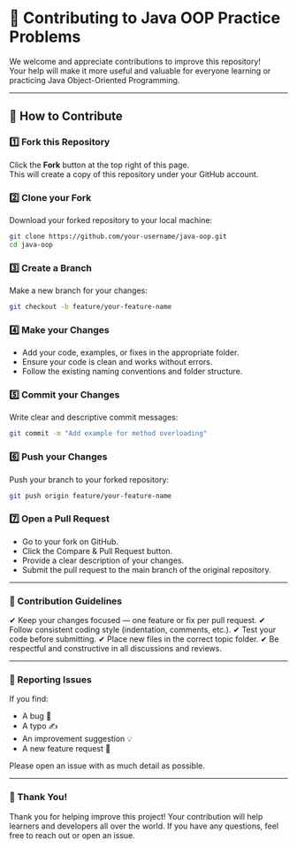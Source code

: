 # 🤝 Contributing to Java OOP Practice Problems

We welcome and appreciate contributions to improve this repository!  
Your help will make it more useful and valuable for everyone learning or practicing Java Object-Oriented Programming.

---

## 🚀 How to Contribute

### 1️⃣ Fork this Repository
Click the **Fork** button at the top right of this page.  
This will create a copy of this repository under your GitHub account.

### 2️⃣ Clone your Fork
Download your forked repository to your local machine:
```bash
git clone https://github.com/your-username/java-oop.git
cd java-oop
```

### 3️⃣ Create a Branch
Make a new branch for your changes:
```bash
git checkout -b feature/your-feature-name
```

### 4️⃣ Make your Changes
 - Add your code, examples, or fixes in the appropriate folder.
 - Ensure your code is clean and works without errors.
 - Follow the existing naming conventions and folder structure.

### 5️⃣ Commit your Changes
Write clear and descriptive commit messages:
```bash
git commit -m "Add example for method overloading"
```

### 6️⃣ Push your Changes
Push your branch to your forked repository:
```bash
git push origin feature/your-feature-name
```

### 7️⃣ Open a Pull Request
 - Go to your fork on GitHub.
 - Click the Compare & Pull Request button.
 - Provide a clear description of your changes.
 - Submit the pull request to the main branch of the original repository.

---

### 📝 Contribution Guidelines
✔ Keep your changes focused — one feature or fix per pull request.
✔ Follow consistent coding style (indentation, comments, etc.).
✔ Test your code before submitting.
✔ Place new files in the correct topic folder.
✔ Be respectful and constructive in all discussions and reviews.

---

### 🐛 Reporting Issues

If you find:
 - A bug 🐞
 - A typo ✍️
 - An improvement suggestion 💡
 - A new feature request 🚀

Please open an issue with as much detail as possible.

---

### 🙌 Thank You!
Thank you for helping improve this project!
Your contribution will help learners and developers all over the world.
If you have any questions, feel free to reach out or open an issue.
